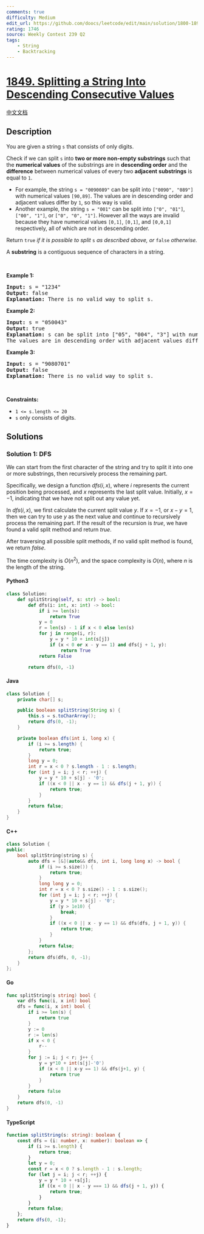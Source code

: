 ```yaml
---
comments: true
difficulty: Medium
edit_url: https://github.com/doocs/leetcode/edit/main/solution/1800-1899/1849.Splitting%20a%20String%20Into%20Descending%20Consecutive%20Values/README_EN.md
rating: 1746
source: Weekly Contest 239 Q2
tags:
    - String
    - Backtracking
---
```


<!-- problem:start -->

# [1849. Splitting a String Into Descending Consecutive Values](https://leetcode.com/problems/splitting-a-string-into-descending-consecutive-values)

[中文文档](/solution/1800-1899/1849.Splitting%20a%20String%20Into%20Descending%20Consecutive%20Values/README.md)

## Description

<!-- description:start -->

<p>You are given a string <code>s</code> that consists of only digits.</p>

<p>Check if we can split <code>s</code> into <strong>two or more non-empty substrings</strong> such that the <strong>numerical values</strong> of the substrings are in <strong>descending order</strong> and the <strong>difference</strong> between numerical values of every two <strong>adjacent</strong> <strong>substrings</strong> is equal to <code>1</code>.</p>

<ul>
	<li>For example, the string <code>s = &quot;0090089&quot;</code> can be split into <code>[&quot;0090&quot;, &quot;089&quot;]</code> with numerical values <code>[90,89]</code>. The values are in descending order and adjacent values differ by <code>1</code>, so this way is valid.</li>
	<li>Another example, the string <code>s = &quot;001&quot;</code> can be split into <code>[&quot;0&quot;, &quot;01&quot;]</code>, <code>[&quot;00&quot;, &quot;1&quot;]</code>, or <code>[&quot;0&quot;, &quot;0&quot;, &quot;1&quot;]</code>. However all the ways are invalid because they have numerical values <code>[0,1]</code>, <code>[0,1]</code>, and <code>[0,0,1]</code> respectively, all of which are not in descending order.</li>
</ul>

<p>Return <code>true</code> <em>if it is possible to split</em> <code>s</code>​​​​​​ <em>as described above</em><em>, or </em><code>false</code><em> otherwise.</em></p>

<p>A <strong>substring</strong> is a contiguous sequence of characters in a string.</p>

<p>&nbsp;</p>
<p><strong class="example">Example 1:</strong></p>

<pre>
<strong>Input:</strong> s = &quot;1234&quot;
<strong>Output:</strong> false
<strong>Explanation:</strong> There is no valid way to split s.
</pre>

<p><strong class="example">Example 2:</strong></p>

<pre>
<strong>Input:</strong> s = &quot;050043&quot;
<strong>Output:</strong> true
<strong>Explanation:</strong> s can be split into [&quot;05&quot;, &quot;004&quot;, &quot;3&quot;] with numerical values [5,4,3].
The values are in descending order with adjacent values differing by 1.
</pre>

<p><strong class="example">Example 3:</strong></p>

<pre>
<strong>Input:</strong> s = &quot;9080701&quot;
<strong>Output:</strong> false
<strong>Explanation:</strong> There is no valid way to split s.
</pre>

<p>&nbsp;</p>
<p><strong>Constraints:</strong></p>

<ul>
	<li><code>1 &lt;= s.length &lt;= 20</code></li>
	<li><code>s</code> only consists of digits.</li>
</ul>

<!-- description:end -->

## Solutions

<!-- solution:start -->

### Solution 1: DFS

We can start from the first character of the string and try to split it into one or more substrings, then recursively process the remaining part.

Specifically, we design a function $\textit{dfs}(i, x)$, where $i$ represents the current position being processed, and $x$ represents the last split value. Initially, $x = -1$, indicating that we have not split out any value yet.

In $\textit{dfs}(i, x)$, we first calculate the current split value $y$. If $x = -1$, or $x - y = 1$, then we can try to use $y$ as the next value and continue to recursively process the remaining part. If the result of the recursion is $\textit{true}$, we have found a valid split method and return $\textit{true}$.

After traversing all possible split methods, if no valid split method is found, we return $\textit{false}$.

The time complexity is $O(n^2)$, and the space complexity is $O(n)$, where $n$ is the length of the string.

<!-- tabs:start -->

#### Python3

```python
class Solution:
    def splitString(self, s: str) -> bool:
        def dfs(i: int, x: int) -> bool:
            if i >= len(s):
                return True
            y = 0
            r = len(s) - 1 if x < 0 else len(s)
            for j in range(i, r):
                y = y * 10 + int(s[j])
                if (x < 0 or x - y == 1) and dfs(j + 1, y):
                    return True
            return False

        return dfs(0, -1)
```

#### Java

```java
class Solution {
    private char[] s;

    public boolean splitString(String s) {
        this.s = s.toCharArray();
        return dfs(0, -1);
    }

    private boolean dfs(int i, long x) {
        if (i >= s.length) {
            return true;
        }
        long y = 0;
        int r = x < 0 ? s.length - 1 : s.length;
        for (int j = i; j < r; ++j) {
            y = y * 10 + s[j] - '0';
            if ((x < 0 || x - y == 1) && dfs(j + 1, y)) {
                return true;
            }
        }
        return false;
    }
}
```

#### C++

```cpp
class Solution {
public:
    bool splitString(string s) {
        auto dfs = [&](auto&& dfs, int i, long long x) -> bool {
            if (i >= s.size()) {
                return true;
            }
            long long y = 0;
            int r = x < 0 ? s.size() - 1 : s.size();
            for (int j = i; j < r; ++j) {
                y = y * 10 + s[j] - '0';
                if (y > 1e10) {
                    break;
                }
                if ((x < 0 || x - y == 1) && dfs(dfs, j + 1, y)) {
                    return true;
                }
            }
            return false;
        };
        return dfs(dfs, 0, -1);
    }
};
```

#### Go

```go
func splitString(s string) bool {
	var dfs func(i, x int) bool
	dfs = func(i, x int) bool {
		if i >= len(s) {
			return true
		}
		y := 0
		r := len(s)
		if x < 0 {
			r--
		}
		for j := i; j < r; j++ {
			y = y*10 + int(s[j]-'0')
			if (x < 0 || x-y == 1) && dfs(j+1, y) {
				return true
			}
		}
		return false
	}
	return dfs(0, -1)
}
```

#### TypeScript

```ts
function splitString(s: string): boolean {
    const dfs = (i: number, x: number): boolean => {
        if (i >= s.length) {
            return true;
        }
        let y = 0;
        const r = x < 0 ? s.length - 1 : s.length;
        for (let j = i; j < r; ++j) {
            y = y * 10 + +s[j];
            if ((x < 0 || x - y === 1) && dfs(j + 1, y)) {
                return true;
            }
        }
        return false;
    };
    return dfs(0, -1);
}
```

<!-- tabs:end -->

<!-- solution:end -->

<!-- problem:end -->
